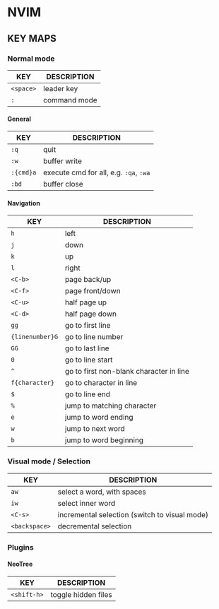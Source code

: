 # NVIM

## KEY MAPS

### Normal mode
|KEY|DESCRIPTION|
|---|-----------|
|`<space>`|leader key|
|`:`|command mode|

#### General
|KEY|DESCRIPTION|
|---|-----------|
|`:q`|quit|
|`:w`|buffer write|
|`:{cmd}a`|execute cmd for all, e.g. `:qa`, `:wa`|
|`:bd`|buffer close|

#### Navigation
|KEY|DESCRIPTION|
|---|-----------|
|`h`|left|
|`j`|down|
|`k`|up|
|`l`|right|
|`<C-b>`|page back/up|
|`<C-f>`|page front/down|
|`<C-u>`|half page up|
|`<C-d>`|half page down|
|`gg`|go to first line|
|`{linenumber}G`|go to line number|
|`GG`|go to last line|
|`0`|go to line start|
|`^`|go to first non-blank character in line|
|`f{character}`|go to character in line|
|`$`|go to line end|
|`%`|jump to matching character|
|`e`|jump to word ending|
|`w`|jump to next word|
|`b`|jump to word beginning|

### Visual mode / Selection
|KEY|DESCRIPTION|
|---|-----------|
|`aw`|select a word, with spaces|
|`iw`|select inner word|
|`<C-s>`|incremental selection (switch to visual mode)|
|`<backspace>`|decremental selection|

### Plugins

#### NeoTree
|KEY|DESCRIPTION|
|---|-----------|
|`<shift-h>`|toggle hidden files|

